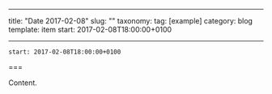 
---
title: "Date 2017-02-08"
slug: ""
taxonomy:
tag: [example]
category: blog
template: item
start: 2017-02-08T18:00:00+0100

---

``start: 2017-02-08T18:00:00+0100``

===

Content.
